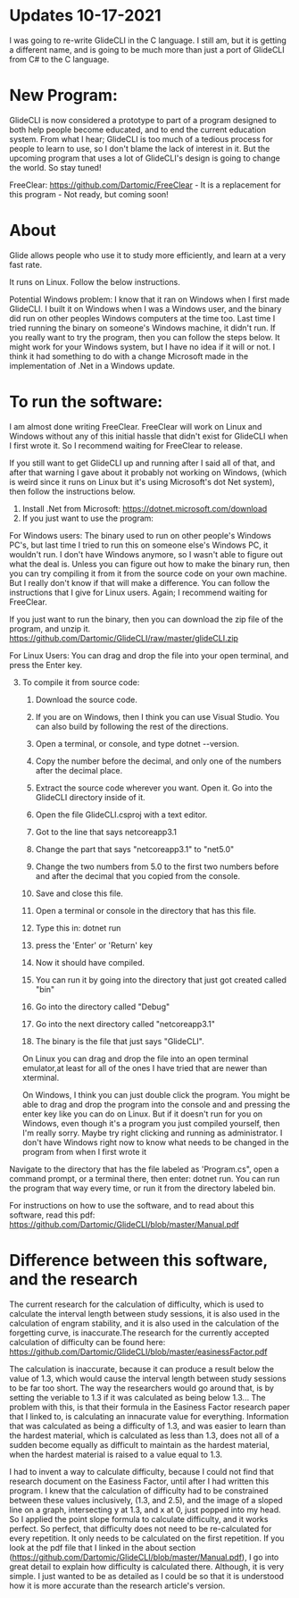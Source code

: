 # Updates 10-17-2021
I was going to re-write GlideCLI in the C language. I still am, but it is getting a different name, and is going to be much more than just a port of GlideCLI from C# to the C language.

# New Program:
GlideCLI is now considered a prototype to part of a program designed to both help people become educated, and to end 
the current education system. From what I hear; GlideCLI is too much of a tedious process for people to learn to use, 
so I don't blame the lack of interest in it. But the upcoming program that uses a lot of GlideCLI's design is going to 
change the world. So stay tuned!


FreeClear: https://github.com/Dartomic/FreeClear - It is a replacement for this program - Not ready, but coming soon!



# About
Glide allows people who use it to study more efficiently, and learn at a very fast rate. 

It runs on Linux. Follow the below instructions.

Potential Windows problem:
I know that it ran on Windows when I first made GlideCLI. I built it on Windows when I was a Windows user, and the binary did run on other peoples Windows computers at the time too. Last time I tried running the binary on someone's Windows machine, it didn't run. If you really want to try the program, then you can follow the steps below. It might work for your Windows system, but I have no idea if it will or not. I think it had something to do with a change Microsoft made in the implementation of .Net in a Windows update.



# To run the software:

I am almost done writing FreeClear. FreeClear will work on Linux and Windows without any of this initial hassle that didn't exist for GlideCLI when I first wrote it. So I recommend waiting for FreeClear to release.

If you still want to get GlideCLI up and running after I said all of that, and after that warning I gave about it probably not working on Windows, (which is weird since it runs on Linux but it's using Microsoft's dot Net system), then follow the instructions below.

1) Install .Net from Microsoft: https://dotnet.microsoft.com/download
2) If you just want to use the program:

For Windows users:
The binary used to run on other people's Windows PC's, but last time I tried to run this on someone else's Windows PC, it wouldn't run. I don't have Windows anymore, so I wasn't able to figure out what the deal is. Unless you can figure out how to make the binary run, then you can try compiling it from it from the source code on your own machine. But I really don't know if that will make a difference. You can follow the instructions that I give for Linux users. Again; I recommend waiting for FreeClear.

If you just want to run the binary, then you can download the zip file of the program, and unzip it. https://github.com/Dartomic/GlideCLI/raw/master/glideCLI.zip



For Linux Users:
You can drag and drop the file into your open terminal, and press the Enter key.

3) To compile it from source code: 
   1. Download the source code.

   2. If you are on Windows, then I think you can use Visual Studio. You can also build by 
      following the rest of the directions.

   3. Open a terminal, or console, and type dotnet --version.

   4. Copy the number before the decimal, and only one of the numbers after the decimal place.

   5. Extract the source code wherever you want. Open it. Go into the GlideCLI directory inside of it.

   6. Open the file GlideCLI.csproj with a text editor.

   7. Got to the line that says  <TargetFramework>netcoreapp3.1</TargetFramework>

   8. Change the part that says "netcoreapp3.1" to "net5.0"

   9. Change the two numbers from 5.0 to the first two numbers before and after the decimal that you copied from the console.

   10. Save and close this file.
   
   11. Open a terminal or console in the directory that has this file.

   12. Type this in: dotnet run

   13. press the 'Enter' or 'Return' key

   14. Now it should have compiled.

   15. You can run it by going into the directory that just got created called "bin"

   16. Go into the directory called "Debug"

   17. Go into the next directory called "netcoreapp3.1"

   18. The binary is the file that just says "GlideCLI". 
   
   On Linux you can drag and drop the file into an open terminal emulator,at least for all of the ones I have tried that are newer than xterminal. 

   On Windows, I think you can just double click the program. You might be able to drag and drop the program into the console and and pressing the enter key like you can do on Linux. But if it doesn't run for you on Windows, even though it's a program you just compiled yourself, then I'm really sorry. Maybe try right clicking and running as administrator. I don't have Windows right now to know what needs to be changed in the program from when I first wrote it

Navigate to the directory that has the file labeled as 'Program.cs", open a command prompt, or a terminal there, then enter: dotnet run. You can run the program that way every time, or run it from the directory labeled bin.

For instructions on how to use the software, and to read about this software, read this pdf: https://github.com/Dartomic/GlideCLI/blob/master/Manual.pdf


# Difference between this software, and the research
The current research for the calculation of difficulty, which is used to calculate the interval length between study sessions, it is also used in the calculation of engram stability, and it is also used in the calculation of the forgetting curve, is inaccurate.The research for the currently accepted calculation of difficulty can be found here: https://github.com/Dartomic/GlideCLI/blob/master/easinessFactor.pdf

The calculation is inaccurate, because it can produce a result below the value of 1.3, which would cause the interval length between study sessions to be far too short. The way the researchers would go around that, is by setting the veriable to 1.3 if it was calculated as being below 1.3... The problem with this, is that their formula in the Easiness Factor research paper that I linked to, is calculating an innacurate value for everything. Information that was calculated as being a difficulty of 1.3, and was easier to learn than the hardest material, which is calculated as less than 1.3, does not all of a sudden become equally as difficult to maintain as the hardest material, when the hardest material is raised to a value equal to 1.3. 

I had to invent a way to calculate difficulty, because I could not find that research document on the Easiness Factor, until after I had written this program. I knew that the calculation of difficulty had to be constrained between these values inclusively, (1.3, and 2.5), and the image of a sloped line on a graph, intersecting y at 1.3, and x at 0, just popped into my head. So I applied the point slope formula to calculate difficulty, and it works perfect. So perfect, that difficulty does not need to be re-calculated for every repetition. It only needs to be calculated on the first repetition. If you look at the pdf file that I linked in the about section (https://github.com/Dartomic/GlideCLI/blob/master/Manual.pdf), I go into great detail to explain how difficulty is calculated there. Although, it is very simple. I just wanted to be as detailed as I could be so that it is understood how it is more accurate than the research article's version.

